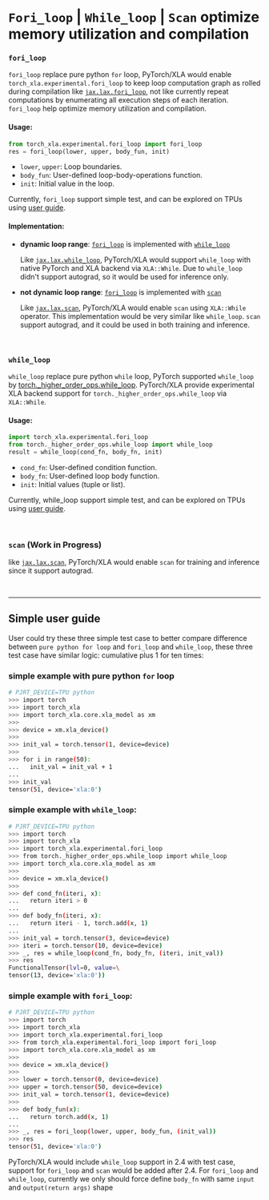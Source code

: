 # `Fori_loop` | `While_loop` | `Scan` optimize memory utilization and compilation


### `fori_loop`

`fori_loop` replace pure python `for` loop, PyTorch/XLA would enable `torch_xla.experimental.fori_loop` to keep loop computation graph as rolled during compilation
like [`jax.lax.fori_loop`](https://jax.readthedocs.io/en/latest/_autosummary/jax.lax.fori_loop.html), not like currently repeat computations by enumerating all execution steps
of each iteration. `fori_loop` help optimize memory utilization and compilation.

#### Usage:
```python
from torch_xla.experimental.fori_loop import fori_loop
res = fori_loop(lower, upper, body_fun, init)
```
- `lower`, `upper`: Loop boundaries.
- `body_fun`: User-defined loop-body-operations function.
- `init`: Initial value in the loop.

Currently, `fori_loop` support simple test, and can be explored on TPUs using [user guide](https://github.com/pytorch/xla/blob/master/docs/fori_loop.md#simple-example-with-fori_loop).

#### Implementation:
- **dynamic loop range**: [`fori_loop`](https://github.com/pytorch/xla/blob/master/docs/fori_loop.md#fori_loop) is implemented with [`while_loop`](https://github.com/pytorch/xla/blob/master/docs/fori_loop.md#while_loop)

  Like [`jax.lax.while_loop`](https://jax.readthedocs.io/en/latest/_autosummary/jax.lax.while_loop.html), PyTorch/XLA would support `while_loop` with native PyTorch and XLA 
  backend via `XLA::While`. Due to `while_loop` didn't support autograd, so it would be used for inference only.

- **not dynamic loop range**: [`fori_loop`](https://github.com/pytorch/xla/blob/master/docs/fori_loop.md#fori_loop) is implemented with [`scan`](https://github.com/pytorch/xla/blob/master/docs/fori_loop.md#wipscan)

  Like [`jax.lax.scan`](https://jax.readthedocs.io/en/latest/_autosummary/jax.lax.scan.html), PyTorch/XLA would enable `scan` using `XLA::While` operator.
  This implementation would be very similar like `while_loop`. `scan` support autograd, and it could be used in both training and inference.

<br>

### `while_loop`
`while_loop` replace pure python `while` loop, PyTorch supported `while_loop` by
[torch._higher_order_ops.while_loop](https://github.com/pytorch/pytorch/blob/62311257adb902d6a4ea98809c88895af1dbbf2b/torch/_higher_order_ops/while_loop.py#L66). 
PyTorch/XLA provide experimental XLA backend support for `torch._higher_order_ops.while_loop` via `XLA::While`.

#### Usage:
```python
import torch_xla.experimental.fori_loop
from torch._higher_order_ops.while_loop import while_loop
result = while_loop(cond_fn, body_fn, init)
```
- `cond_fn`: User-defined condition function.
- `body_fn`: User-defined loop body function.
- `init`: Initial values (tuple or list).

Currently, while_loop support simple test, and can be explored on TPUs using [user guide](https://github.com/pytorch/xla/blob/master/docs/fori_loop.md#simple-example-with-while_loop).

<br>

### `scan` (Work in Progress)
like [`jax.lax.scan`](https://jax.readthedocs.io/en/latest/_autosummary/jax.lax.scan.html), PyTorch/XLA would enable `scan` for training and inference since it support autograd.

<br>

---

## Simple user guide
User could try these three simple test case to better compare difference between `pure python for loop` and `fori_loop` and `while_loop`, these three test case have similar logic: cumulative plus 1 for ten times:

### simple example with pure python `for` loop
```bash
# PJRT_DEVICE=TPU python
>>> import torch
>>> import torch_xla
>>> import torch_xla.core.xla_model as xm
>>> 
>>> device = xm.xla_device()
>>> 
>>> init_val = torch.tensor(1, device=device)
>>> 
>>> for i in range(50):
...   init_val = init_val + 1
... 
>>> init_val
tensor(51, device='xla:0')
```

### simple example with `while_loop`:
```bash
# PJRT_DEVICE=TPU python
>>> import torch
>>> import torch_xla
>>> import torch_xla.experimental.fori_loop
>>> from torch._higher_order_ops.while_loop import while_loop
>>> import torch_xla.core.xla_model as xm
>>> 
>>> device = xm.xla_device()
>>> 
>>> def cond_fn(iteri, x):
...   return iteri > 0
... 
>>> def body_fn(iteri, x):
...   return iteri - 1, torch.add(x, 1)
... 
>>> init_val = torch.tensor(3, device=device)
>>> iteri = torch.tensor(10, device=device)
>>> _, res = while_loop(cond_fn, body_fn, (iteri, init_val))
>>> res
FunctionalTensor(lvl=0, value=\
tensor(13, device='xla:0'))
```

### simple example with `fori_loop`:
```bash
# PJRT_DEVICE=TPU python
>>> import torch
>>> import torch_xla
>>> import torch_xla.experimental.fori_loop
>>> from torch_xla.experimental.fori_loop import fori_loop
>>> import torch_xla.core.xla_model as xm
>>> 
>>> device = xm.xla_device()
>>> 
>>> lower = torch.tensor(0, device=device)
>>> upper = torch.tensor(50, device=device)
>>> init_val = torch.tensor(1, device=device)
>>> 
>>> def body_fun(x):
...   return torch.add(x, 1)
... 
>>> _, res = fori_loop(lower, upper, body_fun, (init_val))
>>> res
tensor(51, device='xla:0')
```

PyTorch/XLA would include `while_loop` support in 2.4 with test case, support for `fori_loop` and `scan` would be added after 2.4. For `fori_loop` and `while_loop`, currently we only should force define `body_fn` with same `input` and `output(return args)` shape
